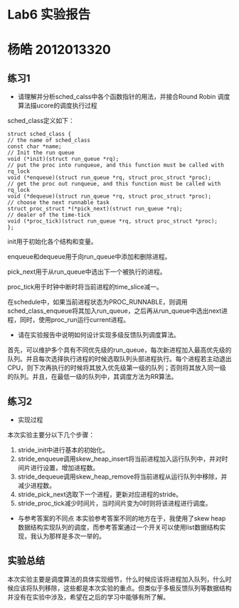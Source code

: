 # Lab6 实验报告
# 杨皓 2012013320

## 练习1

- 请理解并分析sched_calss中各个函数指针的用法，并接合Round Robin 调度算法描ucore的调度执行过程

sched_class定义如下：
```
struct sched_class {
// the name of sched_class
const char *name;
// Init the run queue
void (*init)(struct run_queue *rq);
// put the proc into runqueue, and this function must be called with rq_lock
void (*enqueue)(struct run_queue *rq, struct proc_struct *proc);
// get the proc out runqueue, and this function must be called with rq_lock
void (*dequeue)(struct run_queue *rq, struct proc_struct *proc);
// choose the next runnable task
struct proc_struct *(*pick_next)(struct run_queue *rq);
// dealer of the time-tick
void (*proc_tick)(struct run_queue *rq, struct proc_struct *proc);
};
```
init用于初始化各个结构和变量。 

enqueue和dequeue用于向run_queue中添加和删除进程。 

pick_next用于从run_queue中选出下一个被执行的进程。

proc_tick用于时钟中断时将当前进程的time_slice减一。

在schedule中，如果当前进程状态为PROC_RUNNABLE，则调用sched_class_enqueue将其加入run_queue，之后再从run_queue中选出next进程，同时，使用proc_run运行current进程。

- 请在实验报告中说明如何设计实现多级反馈队列调度算法。

首先，可以维护多个具有不同优先级的run_queue，每次新进程加入最高优先级的队列。并且每次选择执行进程的时候选取队列头部进程执行。每个进程若主动退出CPU，则下次再执行的时候将其放入优先级第一级的队列；否则将其放入同一级的队列。并且，在最低一级的队列中，其调度方法为RR算法。

## 练习2

- 实现过程

本次实验主要分以下几个步骤：
1. stride_init中进行基本的初始化。 
2. stride_enqueue调用skew_heap_insert将当前进程加入运行队列中，并对时间片进行设置，增加进程数。 
3. stride_dequeue调用skew_heap_remove将当前进程从运行队列中移除，并减少进程数。 
4. stride_pick_next选取下一个进程，更新对应进程的stride。 
5. stride_proc_tick减少时间片，当时间片变为0时则将该进程进行调度。 

- 与参考答案的不同点
本实验参考答案不同的地方在于，我使用了skew heap数据结构实现队列的调度，而参考答案通过一个开关可以使用list数据结构实现，我认为那样是多次一举的。

## 实验总结

本次实验主要是调度算法的具体实现细节，什么时候应该将进程加入队列，什么时候应该将队列移除，这些都是本次实验的重点。但类似于多极反馈队列等数据结构并没有在实验中涉及，希望在之后的学习中能够有所了解。









